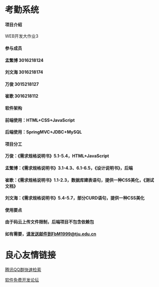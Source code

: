 # 考勤系统

#### 项目介绍
WEB开发大作业3


#### 参与成员
#### 孟繁博 3016218124
#### 刘文海 3016218174
#### 万俊  3015218127
#### 崔歌  3016218112


#### 软件架构
#### 前端使用：HTML+CSS+JavaScript
#### 后端使用：SpringMVC+JDBC+MySQL


#### 项目分工

#### 万俊：《需求规格说明书》5.1-5.4，HTML+JavaScript
#### 孟繁博：《需求规格说明书》3.1-4.3、6.1-6.5，《设计说明书》，后端
#### 崔歌：《需求规格说明书》1.1-2.3，数据库建表语句，提供一种CSS美化，《测试文档》
#### 刘文海：《需求规格说明书》5.4-5.7，部分CURD语句，提供一种CSS美化


#### 使用要点
#### 由于码云上传文件限制，后端项目不包含依赖包
#### 如有需要，请发送邮件到FbM1999@tju.edu.cn



 # 良心友情链接

[腾讯QQ群快速检索](http://u.720life.cn/s/8cf73f7c)

[软件免费开发论坛](http://u.720life.cn/s/bbb01dc0)